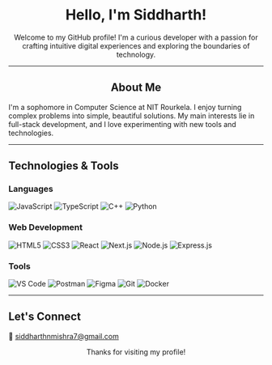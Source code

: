 <!-- Header -->
<h1 align="center">Hello, I'm Siddharth!</h1>

<!-- Introduction -->
<p align="center">
  Welcome to my GitHub profile! I'm a curious developer with a passion for crafting intuitive digital experiences and exploring the boundaries of technology.
</p>

---

<!-- About Me -->
<h2 align="center">About Me</h2>

<p>
  I'm a sophomore in Computer Science at NIT Rourkela. I enjoy turning complex problems into simple, beautiful solutions. My main interests lie in full-stack development, and I love experimenting with new tools and technologies.

---

<!-- Technologies & Tools -->
<h2>Technologies & Tools </h2>

<!-- Programming Languages -->
<h3>Languages</h3>
<p>
  <img src="https://img.shields.io/badge/-JavaScript-F7DF1E?style=flat-square&logo=JavaScript&logoColor=black" alt="JavaScript">
  <img src="https://img.shields.io/badge/-TypeScript-007ACC?style=flat-square&logo=TypeScript&logoColor=white" alt="TypeScript">
  <img src="https://img.shields.io/badge/-C++-00599C?style=flat-square&logo=C%2B%2B&logoColor=white" alt="C++">
  <img src="https://img.shields.io/badge/-Python-3776AB?style=flat-square&logo=Python&logoColor=white" alt="Python">
</p>

<!-- Web Development -->
<h3>Web Development</h3>
<p>
  <img src="https://img.shields.io/badge/-HTML5-E34F26?style=flat-square&logo=HTML5&logoColor=white" alt="HTML5">
  <img src="https://img.shields.io/badge/-CSS3-1572B6?style=flat-square&logo=CSS3&logoColor=white" alt="CSS3">
  <img src="https://img.shields.io/badge/-React-61DAFB?style=flat-square&logo=React&logoColor=black" alt="React">
  <img src="https://img.shields.io/badge/-Next.js-000000?style=flat-square&logo=Next.js&logoColor=white" alt="Next.js">
  <img src="https://img.shields.io/badge/-Node.js-339933?style=flat-square&logo=Node.js&logoColor=white" alt="Node.js">
  <img src="https://img.shields.io/badge/-Express.js-000000?style=flat-square&logo=Express&logoColor=white" alt="Express.js">
</p>

<!-- Tools -->
<h3>Tools</h3>
<p>
  <img src="https://img.shields.io/badge/-VS%20Code-007ACC?style=flat-square&logo=Visual%20Studio%20Code&logoColor=white" alt="VS Code">
  <img src="https://img.shields.io/badge/-Postman-FF6C37?style=flat-square&logo=Postman&logoColor=white" alt="Postman">
  <img src="https://img.shields.io/badge/-Figma-F24E1E?style=flat-square&logo=Figma&logoColor=white" alt="Figma">
  <img src="https://img.shields.io/badge/-Git-F05032?style=flat-square&logo=Git&logoColor=white" alt="Git">
  <img src="https://img.shields.io/badge/-Docker-2496ED?style=flat-square&logo=Docker&logoColor=white" alt="Docker">
</p>

---

<!-- Connect -->
<h2>Let's Connect </h2>

<p>
  📧 <a href="mailto:siddharthnmishra7@gmail.com">siddharthnmishra7@gmail.com</a>
</p>

<p align="center">
  Thanks for visiting my profile!
</p>
